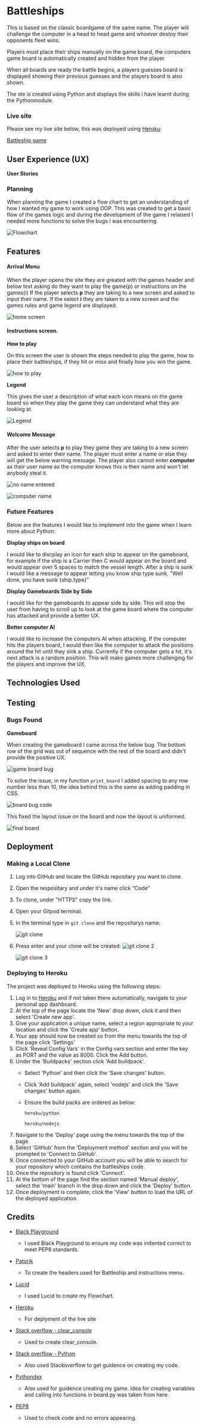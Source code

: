 # Battleships

This is based on the classic boardgame of the same name. The player will challenge the computer in a head to head game and whoever destoy their opponents fleet wins.

Players must place their ships manually on the game board, the computers game board is automatically created and hidden from the player. 

When all boards are ready the battle begins, a players guesses board is displayed showing their previous guesses and the players board is also shown.

The ste is created using Python and displays the skills i have learnt during the Pythonmodule.

### Live site

Please see my live site below, this was deployed using [Heroku](https://id.heroku.com/login):

[Battleship game](https://battleship-game-python-project.herokuapp.com/)

## User Experience (UX)

**User Stories**

### Planning

When planning the game I created a flow chart to get an understanding of how I wanted my game to work using OOP. This was created to get a basic flow of the games logic and during the development of the game I relaised I needed more functions to solve the bugs I was encountering.

![Flowchart](https://user-images.githubusercontent.com/79532281/162234360-0594996b-f696-4f2a-8ea8-c2c9f578598d.png)


## Features

#### Arrival Menu

When the player opens the site they are greated with the games header and below text asking do they want to play the game(p) or instructions on the games(i)
If the player selects **p** they are taking to a new screen and asked to input their name. If the select **i** they are taken to a new screen and the games rules and game legend are displayed.

![home screen](https://user-images.githubusercontent.com/79532281/162566809-a3d2e585-8a8e-4c59-91b2-ea0ae7ced5f7.png)

#### Instructions screen.

**How to play**

On this screen the user is shown the steps needed to play the game, how to place their battleships, if they hit or miss and finally how you win the game. 

![how to play](https://user-images.githubusercontent.com/79532281/162566884-67594775-1ec3-47a2-83be-ca0a3086a935.png)

**Legend**

This gives the user a description of what each icon means on the game board so when they play the game they can understand what they are looking at.

![Legend](https://user-images.githubusercontent.com/79532281/162566938-8748688e-1387-4813-a228-21e07d0f9eb1.png)

#### Welcome Message

After the user selects **p** to play they game they are taking to a new screen and asked to enter their name. The player must enter a name or else they will get the below warning message. The player also cannot enter **computer** as their user name as the computer knows this is their name and won't let anybody steal it.

![no name entered](https://user-images.githubusercontent.com/79532281/162567284-814fe4b5-3be6-491c-98c5-e93bc8883ffc.png)

![computer name](https://user-images.githubusercontent.com/79532281/162567287-8289e252-6080-49e2-87ba-d2ea68bbbaed.png)

### Future Features

Below are the features I would like to implement into the game when I learn more about Python:

**Display ships on board**

I would like to discplay an icon for each ship to appear on the gameboard, for example if the ship is a Carrier then C would appear on the board and would appear over 5 spaces to match the vessel length. After a ship is sunk I would like a message to appear letting you know ship type sunk, "Well done, you have sunk {ship.type}"

**Display Gameboards Side by Side**

I would like for the gameboards to appear side by side. This will stop the user from having to scroll up to look at the game board where the computer has attacked and provide a better UX.

**Better computer AI**

I would like to increase the computers AI when attacking. If the computer hits the players board, I would then like the computer to attack the positions around the hit until they sink a ship. Currently if the computer gets a hit, it's next attack is a random position. This will make games more challenging for the players and improve the UX.

## Technologies Used


## Testing 

### Bugs Found

**Gameboard**

When creating the gameboard I came across the below bug. The bottom row of the grid was out of sequence with the rest of the board and didn't provide the positive UX.

![game board bug](https://user-images.githubusercontent.com/79532281/162245500-1682d231-52fb-4529-801e-e27d2535cd6b.png)

To solve the issue, in my function ```print_board``` I added spacing to any row number less than 10, the idea behind this is the same as adding padding in CSS.

![board bug code](https://user-images.githubusercontent.com/79532281/162247201-8404c09d-6bb8-4fbf-a726-7cc705f94050.png)

This fixed the layout issue on the board and now the layout is uniformed.

![final board](https://user-images.githubusercontent.com/79532281/162246532-68e83cc1-8c80-4b4c-902d-87fa46f8e939.png)


## Deployment

### Making a Local Clone

1. Log into GitHub and locate the GitHub repositary you want to clone.
2. Open the respositary and under it's name click "Code"
3. To clone, under "HTTPS" copy the link.
4. Open your Gitpod terminal.
5. In the terminal type in ```git clone``` and the repositarys name:

     ![git clone](https://user-images.githubusercontent.com/79532281/162242570-7a6029c1-11da-469c-99b8-4b0d6f8ea7f1.png)
6. Press enter and your clone will be created:
     ![git clone 2](https://user-images.githubusercontent.com/79532281/162243069-6abe04aa-ff12-4825-9841-3c7533473ed7.png)
     
     ![git clone 3](https://user-images.githubusercontent.com/79532281/162243138-b50b3fa1-2030-4c97-991b-fd4c447721cd.png)



### Deploying to Heroku

The project was deployed to Heroku using the following steps:

1. Log in to [Heroku](https://id.heroku.com/login) and if not taken there automatically, navigate to your personal app dashboard.
2. At the top of the page locate the 'New' drop down, click it and then select 'Create new app'.
3. Give your application a unique name, select a region appropriate to your location and click the 'Create app' button.
4. Your app should now be created so from the menu towards the top of the page click 'Settings'
5. Click 'Reveal Config Vars' in the Config vars section and enter the key as PORT and the value as 8000. Click the Add button.
6. Under the 'Buildpacks' section click 'Add buildpack'.
      * Select 'Python' and then click the 'Save changes' button.
      * Click 'Add buildpack' again, select 'nodejs' and click the 'Save changes' button again.
      * Ensure the build packs are ordered as below:
  
          ```heroku/python```
    
          ```heroku/nodejs```
7. Navigate to the 'Deploy' page using the menu towards the top of the page.
8. Select 'GitHub' from the 'Deployment method' section and you will be prompted to 'Connect to GitHub'.
9. Once connected to your GitHub account you will be able to search for your repository which contains the battleships code.
10. Once the repository is found click 'Connect'.
11. At the bottom of the page find the section named 'Manual deploy', select the 'main' branch in the drop down and click the 'Deploy' button.
12. Once deployment is complete, click the 'View' button to load the URL of the deployed application.


## Credits

* [Black Playground](https://black.readthedocs.io/en/latest/)
     * I used Black Playground to ensure my code was indented correct to meet PEP8 standards.

* [Patorjk](https://patorjk.com/software/taag/#p=display&f=Ivrit&t=Battleships)
     * To create the headers used for Battleship and instructions menu.

* [Lucid](https://lucid.co/)
     * I used Lucid to create my Flowchart.

* [Heroku](https://id.heroku.com/login)
     * For deplyment of the live site

* [Stack overflow - clear_console](https://stackoverflow.com/questions/2084508/clear-terminal-in-python)
     * Used to create clear_console.

* [Stack overflow - Python](https://stackoverflow.com/search?q=battleships+python&s=87361546-624c-486c-98c9-d8a5cd81f924&s=b0c77bec-adf6-4812-932e-c25b8b2cc5ed)
     * Also used Stackoverflow to get guidence on creating my code.

* [Pythondex](https://pythondex.com/python-battleship-game)
     * Also used for guidence creating my game. Idea for creating variables and calling into functions in board.py was taken from here.

* [PEP8](http://pep8online.com/)
     * Used to check code and no errors appearing.

